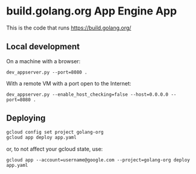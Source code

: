 # build.golang.org App Engine App

This is the code that runs https://build.golang.org/

## Local development

On a machine with a browser:

```
dev_appserver.py --port=8080 .
```

With a remote VM with a port open to the Internet:

```
dev_appserver.py --enable_host_checking=false --host=0.0.0.0 --port=8080 .
```

## Deploying

```sh
gcloud config set project golang-org
gcloud app deploy app.yaml
```

or, to not affect your gcloud state, use:

```
gcloud app --account=username@google.com --project=golang-org deploy app.yaml
```
